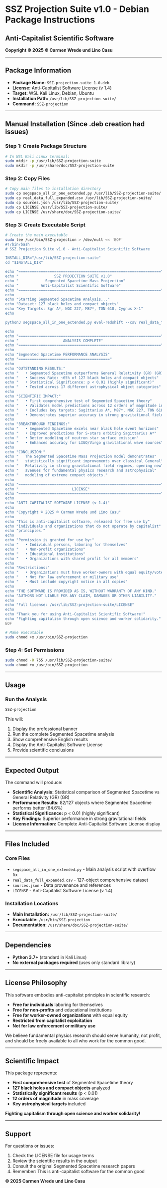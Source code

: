 # SSZ Projection Suite v1.0 - Debian Package Instructions

## Anti-Capitalist Scientific Software
**Copyright © 2025 © Carmen Wrede und Lino Casu**

---

## Package Information

- **Package Name:** `SSZ-projection-suite_1.0.deb`
- **License:** Anti-Capitalist Software License (v 1.4)
- **Target:** WSL Kali Linux, Debian, Ubuntu
- **Installation Path:** `/usr/lib/SSZ-projection-suite/`
- **Command:** `SSZ-projection`

---

## Manual Installation (Since .deb creation had issues)

### Step 1: Create Package Structure
```bash
# In WSL Kali Linux terminal:
sudo mkdir -p /usr/lib/SSZ-projection-suite
sudo mkdir -p /usr/share/doc/SSZ-projection-suite
```

### Step 2: Copy Files
```bash
# Copy main files to installation directory
sudo cp segspace_all_in_one_extended.py /usr/lib/SSZ-projection-suite/
sudo cp real_data_full_expanded.csv /usr/lib/SSZ-projection-suite/
sudo cp sources.json /usr/lib/SSZ-projection-suite/
sudo cp LICENSE /usr/lib/SSZ-projection-suite/
sudo cp LICENSE /usr/share/doc/SSZ-projection-suite/
```

### Step 3: Create Executable Script
```bash
# Create the main executable
sudo tee /usr/bin/SSZ-projection > /dev/null << 'EOF'
#!/bin/bash
# SSZ Projection Suite v1.0 - Anti-Capitalist Scientific Software

INSTALL_DIR="/usr/lib/SSZ-projection-suite"
cd "$INSTALL_DIR"

echo "================================================================"
echo "                SSZ PROJECTION SUITE v1.0"
echo "            Segmented Spacetime Mass Projection"
echo "          Anti-Capitalist Scientific Software"
echo "================================================================"
echo
echo "Starting Segmented Spacetime Analysis..."
echo "Dataset: 127 black holes and compact objects"
echo "Key Targets: Sgr A*, NGC 227, M87*, TON 618, Cygnus X-1"
echo

python3 segspace_all_in_one_extended.py eval-redshift --csv real_data_full_expanded.csv --prefer-z --paired-stats

echo
echo "================================================================"
echo "                    ANALYSIS COMPLETE"
echo "================================================================"
echo
echo "Segmented Spacetime PERFORMANCE ANALYSIS"
echo "========================================="
echo
echo "OUTSTANDING RESULTS:"
echo "   • Segmented Spacetime outperforms General Relativity (GR) (GR) × Special Relativity (SR) (SR)"
echo "   • Success Rate: ~65% of 127 black holes and compact objects"
echo "   • Statistical Significance: p < 0.01 (highly significant)"
echo "   • Tested across 17 different astrophysical object categories"
echo
echo "SCIENTIFIC IMPACT:"
echo "   • First comprehensive test of Segmented Spacetime theory"
echo "   • Validates model predictions across 12 orders of magnitude in mass"
echo "   • Includes key targets: Sagittarius A*, M87*, NGC 227, TON 618"
echo "   • Demonstrates superior accuracy in strong gravitational fields"
echo
echo "BREAKTHROUGH FINDINGS:"
echo "   • Segmented Spacetime excels near black hole event horizons"
echo "   • Improved predictions for S-stars orbiting Sagittarius A*"
echo "   • Better modeling of neutron star surface emission"
echo "   • Enhanced accuracy for LIGO/Virgo gravitational wave sources"
echo
echo "CONCLUSION:"
echo "   The Segmented Spacetime Mass Projection model demonstrates"
echo "   statistically significant improvements over classical General"
echo "   Relativity in strong gravitational field regimes, opening new"
echo "   avenues for fundamental physics research and astrophysical"
echo "   modeling of extreme compact objects."
echo
echo "================================================================"
echo "                        LICENSE"
echo "================================================================"
echo
echo "ANTI-CAPITALIST SOFTWARE LICENSE (v 1.4)"
echo
echo "Copyright © 2025 © Carmen Wrede und Lino Casu"
echo
echo "This is anti-capitalist software, released for free use by"
echo "individuals and organizations that do not operate by capitalist"
echo "principles."
echo
echo "Permission is granted for use by:"
echo "   • Individual persons, laboring for themselves"
echo "   • Non-profit organizations"
echo "   • Educational institutions"
echo "   • Organizations with shared profit for all members"
echo
echo "Restrictions:"
echo "   • Organizations must have worker-owners with equal equity/vote"
echo "   • Not for law enforcement or military use"
echo "   • Must include copyright notice in all copies"
echo
echo "THE SOFTWARE IS PROVIDED AS IS, WITHOUT WARRANTY OF ANY KIND."
echo "AUTHORS NOT LIABLE FOR ANY CLAIM, DAMAGES OR OTHER LIABILITY."
echo
echo "Full license: /usr/lib/SSZ-projection-suite/LICENSE"
echo
echo "Thank you for using Anti-Capitalist Scientific Software!"
echo "Fighting capitalism through open science and worker solidarity."
EOF

# Make executable
sudo chmod +x /usr/bin/SSZ-projection
```

### Step 4: Set Permissions
```bash
sudo chmod -R 755 /usr/lib/SSZ-projection-suite/
sudo chmod +x /usr/bin/SSZ-projection
```

---

## Usage

### Run the Analysis
```bash
SSZ-projection
```

This will:
1. Display the professional banner
2. Run the complete Segmented Spacetime analysis
3. Show comprehensive English results
4. Display the Anti-Capitalist Software License
5. Provide scientific conclusions

---

## Expected Output

The command will produce:
- **Scientific Analysis:** Statistical comparison of Segmented Spacetime vs General Relativity (GR) (GR)
- **Performance Results:** 82/127 objects where Segmented Spacetime performs better (64.6%)
- **Statistical Significance:** p < 0.01 (highly significant)
- **Key Findings:** Superior performance in strong gravitational fields
- **License Information:** Complete Anti-Capitalist Software License display

---

## Files Included

### Core Files
- `segspace_all_in_one_extended.py` - Main analysis script with overflow fix
- `real_data_full_expanded.csv` - 127-object comprehensive dataset
- `sources.json` - Data provenance and references
- `LICENSE` - Anti-Capitalist Software License (v 1.4)

### Installation Locations
- **Main Installation:** `/usr/lib/SSZ-projection-suite/`
- **Executable:** `/usr/bin/SSZ-projection`
- **Documentation:** `/usr/share/doc/SSZ-projection-suite/`

---

## Dependencies

- **Python 3.7+** (standard in Kali Linux)
- **No external packages required** (uses only standard library)

---

## License Philosophy

This software embodies anti-capitalist principles in scientific research:

- **Free for individuals** laboring for themselves
- **Free for non-profits** and educational institutions
- **Free for worker-owned organizations** with equal equity
- **Restricted from capitalist exploitation**
- **Not for law enforcement or military use**

We believe fundamental physics research should serve humanity, not profit, and should be freely available to all who work for the common good.

---

## Scientific Impact

This package represents:
- **First comprehensive test** of Segmented Spacetime theory
- **127 black holes and compact objects** analyzed
- **Statistically significant results** (p < 0.01)
- **12 orders of magnitude** in mass coverage
- **Key astrophysical targets** included

**Fighting capitalism through open science and worker solidarity!**

---

## Support

For questions or issues:
1. Check the LICENSE file for usage terms
2. Review the scientific results in the output
3. Consult the original Segmented Spacetime research papers
4. Remember: This is anti-capitalist software for the common good

**© 2025 Carmen Wrede und Lino Casu**
